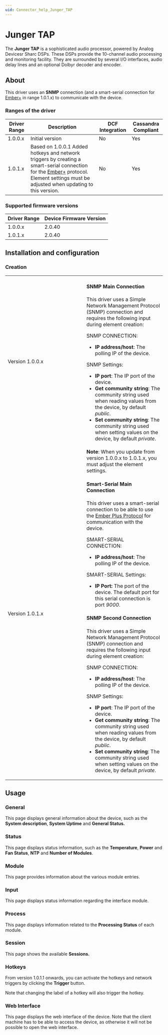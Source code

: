 ```yaml
---
uid: Connector_help_Junger_TAP
---
```


# Junger TAP

The **Junger TAP** is a sophisticated audio processor, powered by Analog Devicesr Sharc DSPs. These DSPs provide the 10-channel audio processing and monitoring facility. They are surrounded by several I/O interfaces, audio delay lines and an optional Dolbyr decoder and encoder.

## About

This driver uses an **SNMP** connection (and a smart-serial connection for [Ember+](https://github.com/Lawo/ember-plus/wiki) in range 1.0.1.x) to communicate with the device.

### Ranges of the driver

| **Driver Range** | **Description**                                                                                                                                                                                                                | **DCF Integration** | **Cassandra Compliant** |
|------------------|--------------------------------------------------------------------------------------------------------------------------------------------------------------------------------------------------------------------------------|---------------------|-------------------------|
| 1.0.0.x          | Initial version                                                                                                                                                                                                                | No                  | Yes                     |
| 1.0.1.x          | Based on 1.0.0.1 Added hotkeys and network triggers by creating a smart-serial connection for the [Ember+](https://github.com/Lawo/ember-plus/wiki) protocol. Element settings must be adjusted when updating to this version. | No                  | Yes                     |

### Supported firmware versions

| **Driver Range** | **Device Firmware Version** |
|------------------|-----------------------------|
| 1.0.0.x          | 2.0.40                      |
| 1.0.1.x          | 2.0.40                      |

## Installation and configuration

### Creation

<table>
<colgroup>
<col style="width: 50%" />
<col style="width: 50%" />
</colgroup>
<tbody>
<tr class="odd">
<td>Version 1.0.0.x</td>
<td><h4 id="snmp-main-connection">SNMP Main Connection</h4>
<p>This driver uses a Simple Network Management Protocol (SNMP) connection and requires the following input during element creation:</p>
<p>SNMP CONNECTION:</p>
<ul>
<li><strong>IP address/host</strong>: The polling IP of the device.</li>
</ul>
<p>SNMP Settings:</p>
<ul>
<li><strong>IP port</strong>: The IP port of the device.</li>
<li><strong>Get community string</strong>: The community string used when reading values from the device, by default <em>public</em>.</li>
<li><strong>Set community string</strong>: The community string used when setting values on the device, by default <em>private</em>.</li>
</ul></td>
</tr>
<tr class="even">
<td>Version 1.0.1.x</td>
<td><strong>Note</strong>: When you update from version 1.0.0.x to 1.0.1.x, you must adjust the element settings.
<h4 id="smart-serial-main-connection">Smart-Serial Main Connection</h4>
<p>This driver uses a smart-serial connection to be able to use the <a href="https://github.com/Lawo/ember-plus/wiki">Ember Plus Protocol</a> for communication with the device.</p>
<p>SMART-SERIAL CONNECTION:</p>
<ul>
<li><strong>IP address/host</strong>: The polling IP of the device.</li>
</ul>
<p>SMART-SERIAL Settings:</p>
<ul>
<li><strong>IP Port:</strong> The port of the device. The default port for this serial connection is port <em>9000</em>.</li>
</ul>
<h4 id="snmp-second-connection">SNMP Second Connection</h4>
<p>This driver uses a Simple Network Management Protocol (SNMP) connection and requires the following input during element creation:</p>
<p>SNMP CONNECTION:</p>
<ul>
<li><strong>IP address/host</strong>: The polling IP of the device.</li>
</ul>
<p>SNMP Settings:</p>
<ul>
<li><strong>IP port</strong>: The IP port of the device.</li>
<li><strong>Get community string</strong>: The community string used when reading values from the device, by default <em>public</em>.</li>
<li><strong>Set community string</strong>: The community string used when setting values on the device, by default <em>private</em>.</li>
</ul></td>
</tr>
</tbody>
</table>

## Usage

### General

This page displays general information about the device, such as the **System description**, **System Uptime** and **General Status.**

### Status

This page displays status information, such as the **Temperature**, **Power** and **Fan Status**, **NTP** and **Number of Modules**.

### Module

This page provides information about the various module entries.

### Input

This page displays status information regarding the interface module.

### Process

This page displays information related to the **Processing Status** of each module.

### Session

This page shows the available **Sessions.**

### Hotkeys

From version 1.0.1.1 onwards, you can activate the hotkeys and network triggers by clicking the **Trigger** button.

Note that changing the label of a hotkey will also trigger the hotkey.

### Web Interface

This page displays the web interface of the device. Note that the client machine has to be able to access the device, as otherwise it will not be possible to open the web interface.
